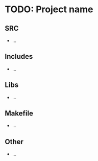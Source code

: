 # TODO: **__Project name__**

## SRC
 - ...

## Includes
 - ...

## Libs
- ...

## Makefile
 - ...

## Other
 - ...